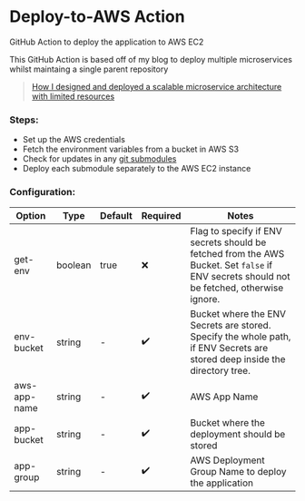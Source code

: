 # Deploy-to-AWS Action

GitHub Action to deploy the application to AWS EC2

This GitHub Action is based off of my blog to deploy multiple microservices whilst maintaing a single parent repository

> [How I designed and deployed a scalable microservice architecture with limited resources](https://shauryaag.medium.com/how-i-designed-and-deployed-a-scalable-microservice-architecture-with-limited-resources-c326d8ab4282)

### Steps:

- Set up the AWS credentials
- Fetch the environment variables from a bucket in AWS S3
- Check for updates in any [git submodules](https://git-scm.com/book/en/v2/Git-Tools-Submodules)
- Deploy each submodule separately to the AWS EC2 instance

### Configuration:

| Option       | Type    | Default | Required           | Notes                                                                                                                                     |
| ------------ | ------- | ------- | ------------------ | ----------------------------------------------------------------------------------------------------------------------------------------- |
| get-env      | boolean | true    | :x:                | Flag to specify if ENV secrets should be fetched from the AWS Bucket. Set `false` if ENV secrets should not be fetched, otherwise ignore. |
| env-bucket   | string  | -       | :heavy_check_mark: | Bucket where the ENV Secrets are stored. Specify the whole path, if ENV Secrets are stored deep inside the directory tree.                |
| aws-app-name | string  | -       | :heavy_check_mark: | AWS App Name                                                                                                                              |
| app-bucket   | string  | -       | :heavy_check_mark: | Bucket where the deployment should be stored                                                                                              |
| app-group    | string  | -       | :heavy_check_mark: | AWS Deployment Group Name to deploy the application                                                                                       |
